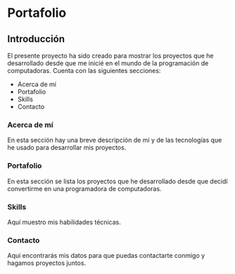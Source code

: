 # Portafolio

## Introducción

El presente proyecto ha sido creado para mostrar los proyectos que he desarrollado desde que me inicié en el mundo de la programación de computadoras. Cuenta con las siguientes secciones:

* Acerca de mí
* Portafolio
* Skills
* Contacto

### Acerca de mí
   En esta sección hay una breve descripción de mí y de las tecnologías que he usado para desarrollar mis proyectos.

### Portafolio
   En esta sección se lista los proyectos que he desarrollado desde que decidí convertirme en una programadora de computadoras.

### Skills
   Aquí muestro mis habilidades técnicas. 

### Contacto
   Aquí encontrarás mis datos para que puedas contactarte conmigo y hagamos proyectos juntos.
